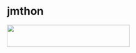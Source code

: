 # jmthon

<p align="left"><a href="https://heroku.com/JMTHON-AR://github.com/1m0h5wo/roz"> <img src="https://img.shields.io/badge/Deploy%20To%20Heroku-purple?style=for-the-badge&logo=heroku" width="320" height="58.45"/></a></p>
